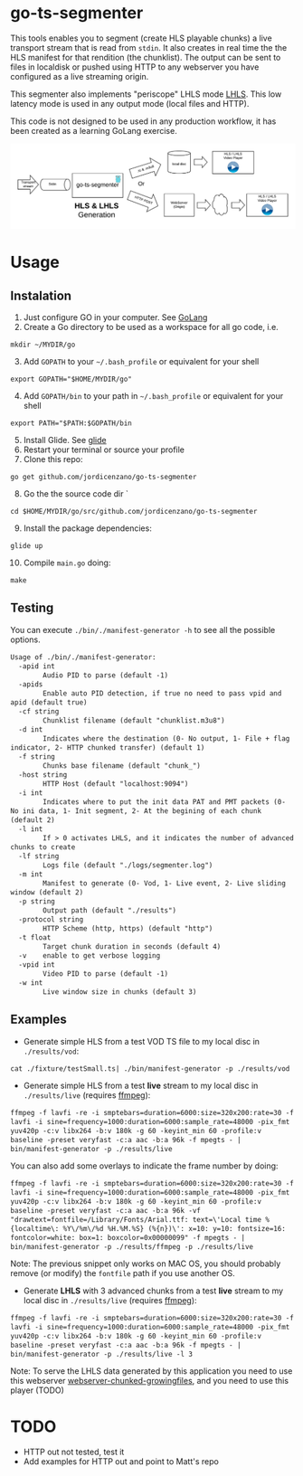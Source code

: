 # go-ts-segmenter
This tools enables you to segment (create HLS playable chunks) a live transport stream that is read from `stdin`. It also creates in real time the the HLS manifest for that rendition (the chunklist).
The output can be sent to files in localdisk or pushed using HTTP to any webserver you have configured as a live streaming origin.

This segmenter also implements "periscope" LHLS mode [LHLS](https://medium.com/@periscopecode/introducing-lhls-media-streaming-eb6212948bef). This low latency mode is used in any output mode (local files and HTTP).

This code is not designed to be used in any production workflow, it has been created as a learning GoLang exercise.

![Block diagram goes here](./pics/blockDiagramGoSegmenter.png "Block diagram")

# Usage
## Instalation
1. Just configure GO in your computer. See [GoLang](https://golang.org/)
2. Create a Go directory to be used as a workspace for all go code, i.e.
```
mkdir ~/MYDIR/go
```
3. Add `GOPATH` to your `~/.bash_profile` or equivalent for your shell
```
export GOPATH="$HOME/MYDIR/go"
```
4. Add `GOPATH/bin` to your path in `~/.bash_profile` or equivalent for your shell
```
export PATH="$PATH:$GOPATH/bin
```
5. Install Glide. See [glide](https://github.com/Masterminds/glide)
6. Restart your terminal or source your profile
7. Clone this repo:
```
go get github.com/jordicenzano/go-ts-segmenter
```
8. Go the the source code dir `
```
cd $HOME/MYDIR/go/src/github.com/jordicenzano/go-ts-segmenter
```
9. Install the package dependencies:
```
glide up
```
10. Compile `main.go` doing:
```
make
```

## Testing
You can execute `./bin/./manifest-generator -h` to see all the possible options.
```
Usage of ./bin/./manifest-generator:
  -apid int
        Audio PID to parse (default -1)
  -apids
        Enable auto PID detection, if true no need to pass vpid and apid (default true)
  -cf string
        Chunklist filename (default "chunklist.m3u8")
  -d int
        Indicates where the destination (0- No output, 1- File + flag indicator, 2- HTTP chunked transfer) (default 1)
  -f string
        Chunks base filename (default "chunk_")
  -host string
        HTTP Host (default "localhost:9094")
  -i int
        Indicates where to put the init data PAT and PMT packets (0- No ini data, 1- Init segment, 2- At the begining of each chunk (default 2)
  -l int
        If > 0 activates LHLS, and it indicates the number of advanced chunks to create
  -lf string
        Logs file (default "./logs/segmenter.log")
  -m int
        Manifest to generate (0- Vod, 1- Live event, 2- Live sliding window (default 2)
  -p string
        Output path (default "./results")
  -protocol string
        HTTP Scheme (http, https) (default "http")
  -t float
        Target chunk duration in seconds (default 4)
  -v    enable to get verbose logging
  -vpid int
        Video PID to parse (default -1)
  -w int
        Live window size in chunks (default 3)
```
## Examples
- Generate simple HLS from a test VOD TS file to my local disc in `./results/vod`:
```
cat ./fixture/testSmall.ts| ./bin/manifest-generator -p ./results/vod
```
- Generate simple HLS from a test **live** stream to my local disc in `./results/live` (requires [ffmpeg](https://ffmpeg.org/)):
```
ffmpeg -f lavfi -re -i smptebars=duration=6000:size=320x200:rate=30 -f lavfi -i sine=frequency=1000:duration=6000:sample_rate=48000 -pix_fmt yuv420p -c:v libx264 -b:v 180k -g 60 -keyint_min 60 -profile:v baseline -preset veryfast -c:a aac -b:a 96k -f mpegts - | bin/manifest-generator -p ./results/live
```

You can also add some overlays to indicate the frame number by doing:
```
ffmpeg -f lavfi -re -i smptebars=duration=6000:size=320x200:rate=30 -f lavfi -i sine=frequency=1000:duration=6000:sample_rate=48000 -pix_fmt yuv420p -c:v libx264 -b:v 180k -g 60 -keyint_min 60 -profile:v baseline -preset veryfast -c:a aac -b:a 96k -vf "drawtext=fontfile=/Library/Fonts/Arial.ttf: text=\'Local time %{localtime\: %Y\/%m\/%d %H.%M.%S} (%{n})\': x=10: y=10: fontsize=16: fontcolor=white: box=1: boxcolor=0x00000099" -f mpegts - | bin/manifest-generator -p ./results/ffmpeg -p ./results/live
```
Note: The previous snippet only works on MAC OS, you should probably remove (or modify) the `fontfile` path if you use another OS.

- Generate **LHLS** with 3 advanced chunks from a test **live** stream to my local disc in `./results/live` (requires [ffmpeg](https://ffmpeg.org/)):
```
ffmpeg -f lavfi -re -i smptebars=duration=6000:size=320x200:rate=30 -f lavfi -i sine=frequency=1000:duration=6000:sample_rate=48000 -pix_fmt yuv420p -c:v libx264 -b:v 180k -g 60 -keyint_min 60 -profile:v baseline -preset veryfast -c:a aac -b:a 96k -f mpegts - | bin/manifest-generator -p ./results/live -l 3
```
Note: To serve the LHLS data generated by this application you need to use this webserver [webserver-chunked-growingfiles](https://github.com/jordicenzano/webserver-chunked-growingfiles), and you need to use this player (TODO)

# TODO
- HTTP out not tested, test it
- Add examples for HTTP out and point to Matt's repo